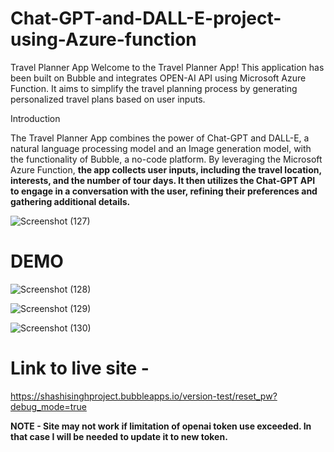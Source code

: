 # Chat-GPT-and-DALL-E-project-using-Azure-function
Travel Planner App
Welcome to the Travel Planner App! This application has been built on Bubble and integrates OPEN-AI API using Microsoft Azure Function. It aims to simplify the travel planning process by generating personalized travel plans based on user inputs.

Introduction

The Travel Planner App combines the power of Chat-GPT and DALL-E, a natural language processing model and an Image generation model, with the functionality of Bubble, a no-code platform. By leveraging the Microsoft Azure Function, **the app collects user inputs, including the travel location, interests, and the number of tour days. It then utilizes the Chat-GPT API to engage in a conversation with the user, refining their preferences and gathering additional details.**


![Screenshot (127)](https://github.com/shashikrsingh786/Chat-GPT-and-DALL-E-project-using-Azure-function/assets/120079175/87b17b00-57a4-45cd-beda-ee3ec95f32bd)



 # DEMO 


![Screenshot (128)](https://github.com/shashikrsingh786/Chat-GPT-and-DALL-E-project-using-Azure-function/assets/120079175/b584acae-e6c6-4314-82cf-9a0acd38b81f)

![Screenshot (129)](https://github.com/shashikrsingh786/Chat-GPT-and-DALL-E-project-using-Azure-function/assets/120079175/67182095-fdf3-45da-8b2d-d47013408ee6)


![Screenshot (130)](https://github.com/shashikrsingh786/Chat-GPT-and-DALL-E-project-using-Azure-function/assets/120079175/689c780c-2de6-4407-83ca-c0bc0274268a)

# Link to live site - 

https://shashisinghproject.bubbleapps.io/version-test/reset_pw?debug_mode=true

**NOTE - Site may not work if limitation of openai token use exceeded. In that case I will be  needed to update it to new token.**


